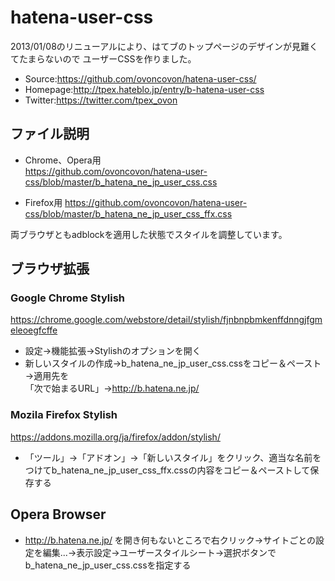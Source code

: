 hatena-user-css
===============
2013/01/08のリニューアルにより、はてブのトップページのデザインが見難くてたまらないので
ユーザーCSSを作りました。  
  
* Source:https://github.com/ovoncovon/hatena-user-css/  
* Homepage:http://tpex.hateblo.jp/entry/b-hatena-user-css  
* Twitter:https://twitter.com/tpex_ovon  

ファイル説明
--------
* Chrome、Opera用  
https://github.com/ovoncovon/hatena-user-css/blob/master/b_hatena_ne_jp_user_css.css  

* Firefox用 https://github.com/ovoncovon/hatena-user-css/blob/master/b_hatena_ne_jp_user_css_ffx.css  

両ブラウザともadblockを適用した状態でスタイルを調整しています。  

ブラウザ拡張
--------
### Google Chrome Stylish

https://chrome.google.com/webstore/detail/stylish/fjnbnpbmkenffdnngjfgmeleoegfcffe  

* 設定→機能拡張→Stylishのオプションを開く  
* 新しいスタイルの作成→b_hatena_ne_jp_user_css.cssをコピー＆ペースト→適用先を  
「次で始まるURL」→http://b.hatena.ne.jp/  

### Mozila Firefox Stylish

https://addons.mozilla.org/ja/firefox/addon/stylish/  
* 「ツール」→「アドオン」→「新しいスタイル」をクリック、適当な名前をつけてb_hatena_ne_jp_user_css_ffx.cssの内容をコピー＆ペーストして保存する  

Opera Browser
--------
* http://b.hatena.ne.jp/ を開き何もないところで右クリック→サイトごとの設定を編集...→表示設定→ユーザースタイルシート→選択ボタンでb_hatena_ne_jp_user_css.cssを指定する